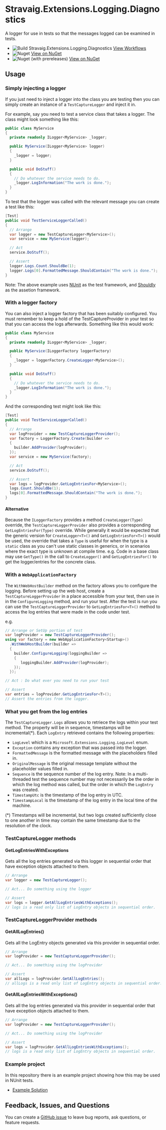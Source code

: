 # Stravaig.Extensions.Logging.Diagnostics

A logger for use in tests so that the messages logged can be examined in tests.

* ![Build Stravaig.Extensions.Logging.Diagnostics](https://github.com/Stravaig-Projects/Stravaig.Extensions.Logging.Diagnostics/workflows/Build%20Stravaig.Extensions.Logging.Diagnostics/badge.svg) [View Workflows](https://github.com/Stravaig-Projects/Stravaig.Extensions.Logging.Diagnostics/actions)
* ![Nuget](https://img.shields.io/nuget/v/Stravaig.Extensions.Logging.Diagnostics?color=004880&label=nuget%20stable&logo=nuget) [View on NuGet](https://www.nuget.org/packages/Stravaig.Extensions.Logging.Diagnostics)
* ![Nuget (with prereleases)](https://img.shields.io/nuget/vpre/Stravaig.Extensions.Logging.Diagnostics?color=ffffff&label=nuget%20latest&logo=nuget) [View on NuGet](https://www.nuget.org/packages/Stravaig.Extensions.Logging.Diagnostics)

## Usage

### Simply injecting a logger

If you just need to inject a logger into the class you are testing then you can simply create an instance of a `TestCaptureLogger` and inject it in.

For example, say you need to test a service class that takes a logger. The class might look something like this:

```csharp
public class MyService
{
  private readonly ILogger<MyService> _logger;

  public MyService(ILogger<MyService> logger)
  {
    _logger = logger;
  }

  public void DoStuff()
  {
    // Do whatever the service needs to do.
    _logger.LogInformation("The work is done.");
  }
}
```

To test that the logger was called with the relevant message you can create a test like this:

```csharp
[Test]
public void TestServiceLoggerCalled()
{
  // Arrange
  var logger = new TestCaptureLogger<MyService>();
  var service = new MyService(logger);

  // Act
  service.DoStuff();

  // Assert
  logger.Logs.Count.ShouldBe(1);
  logger.Logs[0].FormattedMessage.ShouldContain("The work is done.");
}
```

Note: The above example uses [NUnit](https://www.nuget.org/packages/NUnit/) as the test framework, and [Shouldly](https://www.nuget.org/packages/Shouldly/3.0.2) as the assetion framework.

### With a logger factory

You can also inject a logger factory that has been suitably configured. You must remember to keep a hold of the TestCaptureProvider in your test so that you can access the logs afterwards. Something like this would work:

```csharp
public class MyService
{
  private readonly ILogger<MyService> _logger;

  public MyService(ILoggerFactory loggerFactory)
  {
    _logger = loggerFactory.CreateLogger<MyService>();
  }

  public void DoStuff()
  {
    // Do whatever the service needs to do.
    _logger.LogInformation("The work is done.");
  }
}
```

And the corresponding test might look like this:

```csharp
[Test]
public void TestServiceLoggerCalled()
{
  // Arrange
  var logProvider = new TestCaptureLoggerProvider();
  var factory = LoggerFactory.Create(builder =>
  {
    builder.AddProvider(logProvider);
  });
  var service = new MyService(factory);

  // Act
  service.DoStuff();

  // Assert
  var logs = logProvider.GetLogEntriesFor<MyService>();
  logs.Count.ShouldBe(1);
  logs[0].FormattedMessage.ShouldContain("The work is done.");
}
```

#### Alternative

Because the `ILoggerFactory` provides a method `CreateLogger(Type)` override, the `TestCaptureLoggerProvider` also provides a corresponding `GetLogEntriesFor(Type)` override. While generally it would be expected that the generic version for `CreateLogger<T>()` and `GetLogEntriesFor<T>()` would be used, the override that takes a `Type` is useful for when the type is a `static` class as you can't use static classes in generics, or in scenarios where the exact type is unknown at compile time. e.g. Code in a base class may use `GetType()` in the call to `CreateLogger()` and `GetLogEntriesFor()` to get the logger/entries for the concrete class.

### With a `WebApplicationFactory`

The `WithWebHostBuilder` method on the factory allows you to configure the logging. Before setting up the web host, create a `TestCaptureLoggerProvider` in a place accessible from your test, then use in in the `ConfigureLogging` method, and run your test. After the test is run you can use the `TestCaptureLoggerProvider` to `GetLogEntriesFor<T>()` method to access the log entries that were made in the code under test.

e.g.

```csharp
// Arrange or SetUp portion of test
var logProvider = new TestCaptureLoggerProvider();
using var factory = new WebApplicationFactory<Startup>()
  .WithWebHostBuilder(builder =>
  {
    builder.ConfigureLogging(loggingBuilder =>
    {
       loggingBuilder.AddProvider(logProvider);
    });
  });

// Act : Do what ever you need to run your test

// Assert
var entries = logProvider.GetLogEntriesFor<T>();
// Assert the entries from the logger.
```

### What you get from the log entries

The `TestCaptureLogger.Logs` allows you to retriece the logs within your test method. The property will be in sequence, timestamps will be incremental(*). Each `LogEntry` retrieved contains the following properties:
* `LogLevel` which is a `Microsoft.Extensions.Logging.LogLevel` enum.
* `Exception` contains any exception that was passed into the logger.
* `FormattedMessage` is the formatted message with the placeholders filled in.
* `OriginalMessage` is the original message template without the placeholder values filled in.
* `Sequence` is the sequence number of the log entry. Note: In a multi-threaded test the sequence number may not necessarily be the order in which the log method was called, but the order in which the `LogEntry` was created.
* `TimestampUtc` is the timestamp of the log entry in UTC.
* `TimestampLocal` is the timestamp of the log entry in the local time of the machine.

(*) Timestamps will be incremental, but two logs created sufficiently close to one another in time may contain the same timestamp due to the resolution of the clock.

### TestCaptureLogger methods

#### GetLogEntriesWithExceptions

Gets all the log entries generated via this logger in sequential order that have exception objects attached to them.

```csharp
// Arrange
var logger = new TestCaptureLogger();

// Act... Do something using the logger

// Assert
var logs = logger.GetAllLogEntriesWithExceptions();
// logs is a read only list of LogEntry objects in sequential order.
```




### TestCaptureLoggerProvider methods

#### GetAllLogEntries()

Gets all the LogEntry objects generated via this provider in sequential order.

```csharp
// Arrange
var logProvider = new TestCaptureLoggerProvider();

// Act... Do something using the logProvider

// Assert
var allLogs = logProvider.GetAllLogEntries();
// allLogs is a read only list of LogEntry objects in sequential order.
```

#### GetAllLogEntriesWithExceptions()

Gets all the log entries generated via this provider in sequential order that have exception objects attached to them.

```csharp
// Arrange
var logProvider = new TestCaptureLoggerProvider();

// Act... Do something using the logProvider

// Assert
var logs = logProvider.GetAllLogEntriesWithExceptions();
// logs is a read only list of LogEntry objects in sequential order.
```


### Example project

In this repository there is an example project showing how this may be used in NUnit tests.

* [Example Solution](https://github.com/Stravaig-Projects/Stravaig.Extensions.Logging.Diagnostics/tree/main/Example)

## Feedback, Issues, and Questions

You can create a [GitHub issue](https://github.com/Stravaig-Projects/Stravaig.Extensions.Logging.Diagnostics/issues) to leave bug reports, ask questions, or feature requests.

